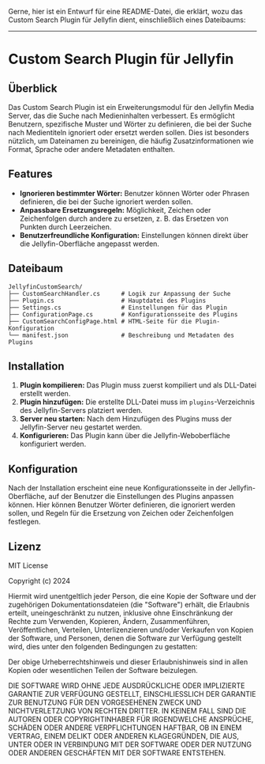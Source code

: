 Gerne, hier ist ein Entwurf für eine README-Datei, die erklärt, wozu das Custom Search Plugin für Jellyfin dient, einschließlich eines Dateibaums:

---

# Custom Search Plugin für Jellyfin

## Überblick

Das Custom Search Plugin ist ein Erweiterungsmodul für den Jellyfin Media Server, das die Suche nach Medieninhalten verbessert. Es ermöglicht Benutzern, spezifische Muster und Wörter zu definieren, die bei der Suche nach Medientiteln ignoriert oder ersetzt werden sollen. Dies ist besonders nützlich, um Dateinamen zu bereinigen, die häufig Zusatzinformationen wie Format, Sprache oder andere Metadaten enthalten.

## Features

- **Ignorieren bestimmter Wörter:** Benutzer können Wörter oder Phrasen definieren, die bei der Suche ignoriert werden sollen.
- **Anpassbare Ersetzungsregeln:** Möglichkeit, Zeichen oder Zeichenfolgen durch andere zu ersetzen, z. B. das Ersetzen von Punkten durch Leerzeichen.
- **Benutzerfreundliche Konfiguration:** Einstellungen können direkt über die Jellyfin-Oberfläche angepasst werden.

## Dateibaum

```
JellyfinCustomSearch/
├── CustomSearchHandler.cs      # Logik zur Anpassung der Suche
├── Plugin.cs                   # Hauptdatei des Plugins
├── Settings.cs                 # Einstellungen für das Plugin
├── ConfigurationPage.cs        # Konfigurationsseite des Plugins
├── CustomSearchConfigPage.html # HTML-Seite für die Plugin-Konfiguration
└── manifest.json               # Beschreibung und Metadaten des Plugins
```

## Installation

1. **Plugin kompilieren:** Das Plugin muss zuerst kompiliert und als DLL-Datei erstellt werden.
2. **Plugin hinzufügen:** Die erstellte DLL-Datei muss im `plugins`-Verzeichnis des Jellyfin-Servers platziert werden.
3. **Server neu starten:** Nach dem Hinzufügen des Plugins muss der Jellyfin-Server neu gestartet werden.
4. **Konfigurieren:** Das Plugin kann über die Jellyfin-Weboberfläche konfiguriert werden.

## Konfiguration

Nach der Installation erscheint eine neue Konfigurationsseite in der Jellyfin-Oberfläche, auf der Benutzer die Einstellungen des Plugins anpassen können. Hier können Benutzer Wörter definieren, die ignoriert werden sollen, und Regeln für die Ersetzung von Zeichen oder Zeichenfolgen festlegen.

## Lizenz
MIT License

Copyright (c) 2024

Hiermit wird unentgeltlich jeder Person, die eine Kopie der Software und der zugehörigen Dokumentationsdateien (die "Software") erhält, die Erlaubnis erteilt, uneingeschränkt zu nutzen, inklusive ohne Einschränkung der Rechte zum Verwenden, Kopieren, Ändern, Zusammenführen, Veröffentlichen, Verteilen, Unterlizenzieren und/oder Verkaufen von Kopien der Software, und Personen, denen die Software zur Verfügung gestellt wird, dies unter den folgenden Bedingungen zu gestatten:

Der obige Urheberrechtshinweis und dieser Erlaubnishinweis sind in allen Kopien oder wesentlichen Teilen der Software beizulegen.

DIE SOFTWARE WIRD OHNE JEDE AUSDRÜCKLICHE ODER IMPLIZIERTE GARANTIE ZUR VERFÜGUNG GESTELLT, EINSCHLIESSLICH DER GARANTIE ZUR BENUTZUNG FÜR DEN VORGESEHENEN ZWECK UND NICHTVERLETZUNG VON RECHTEN DRITTER. IN KEINEM FALL SIND DIE AUTOREN ODER COPYRIGHTINHABER FÜR IRGENDWELCHE ANSPRÜCHE, SCHÄDEN ODER ANDERE VERPFLICHTUNGEN HAFTBAR, OB IN EINEM VERTRAG, EINEM DELIKT ODER ANDEREN KLAGEGRÜNDEN, DIE AUS, UNTER ODER IN VERBINDUNG MIT DER SOFTWARE ODER DER NUTZUNG ODER ANDEREN GESCHÄFTEN MIT DER SOFTWARE ENTSTEHEN.


